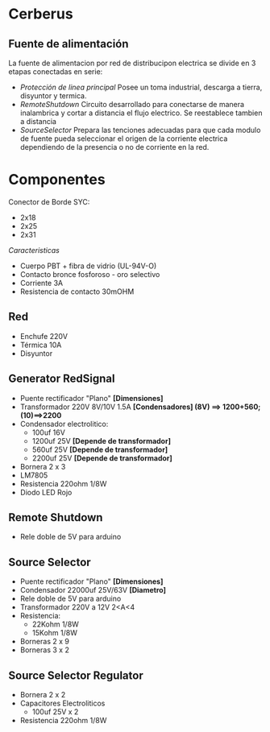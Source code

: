 # Cerberus

## Fuente de alimentación

La fuente de alimentacion por red de distribucipon electrica se divide en 3 etapas conectadas en serie:

- *Protección de linea principal* Posee un toma industrial, descarga a tierra, disyuntor y termica.
- *RemoteShutdown* Circuito desarrollado para conectarse de manera inalambrica y cortar a distancia el flujo electrico. Se reestablece tambien a distancia
- *SourceSelector* Prepara las tenciones adecuadas para que cada modulo de fuente pueda seleccionar el origen de la corriente electrica dependiendo de la presencia o no de corriente en la red.

# Componentes

Conector de Borde SYC:
- 2x18
- 2x25
- 2x31

*Caracteristicas*
- Cuerpo PBT + fibra de vidrio (UL-94V-O)
- Contacto bronce fosforoso - oro selectivo
- Corriente 3A
- Resistencia de contacto 30mOHM

## Red

- Enchufe 220V
- Térmica 10A
- Disyuntor

## Generator RedSignal

- Puente rectificador "Plano" **[Dimensiones]**
- Transformador 220V 8V/10V 1.5A **[Condensadores] (8V) ==> 1200+560; (10)==>2200**
- Condensador electrolitico:
    - 100uf 16V
    - 1200uf 25V **[Depende de transformador]**
    - 560uf 25V **[Depende de transformador]**
    - 2200uf 25V **[Depende de transformador]**
- Bornera 2 x 3
- LM7805
- Resistencia 220ohm 1/8W
- Diodo LED Rojo

## Remote Shutdown

- Rele doble de 5V para arduino

## Source Selector

- Puente rectificador "Plano" **[Dimensiones]**
- Condensador 22000uf 25V/63V **[Diametro]**
- Rele doble de 5V para arduino
- Transformador 220V a 12V 2<A<4
- Resistencia:
  - 22Kohm 1/8W
  - 15Kohm 1/8W
- Borneras 2 x 9
- Borneras 3 x 2

## Source Selector Regulator

- Bornera 2 x 2
- Capacitores Electroliticos
    - 100uf 25V x 2
- Resistencia 220ohm 1/8W